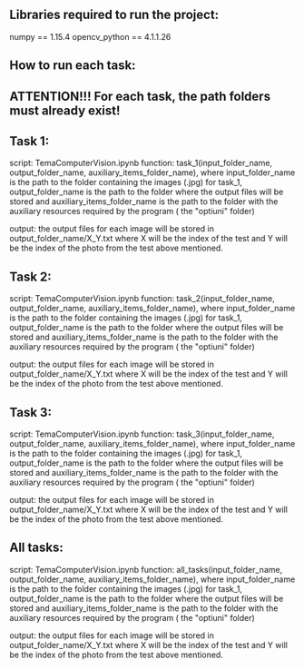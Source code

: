 ## Libraries required to run the project:

numpy == 1.15.4
opencv_python == 4.1.1.26

## How to run each task:

## ATTENTION!!! For each task, the path folders must already exist!

## Task 1: 
script: TemaComputerVision.ipynb
function: task_1(input_folder_name, output_folder_name, auxiliary_items_folder_name), where input_folder_name is the path to the folder containing the images (.jpg) for task_1, output_folder_name is the path to the folder where the output files will be stored and auxiliary_items_folder_name is the path to the folder with the auxiliary resources required by the program ( the "optiuni" folder)

output: the output files for each image will be stored in output_folder_name/X_Y.txt where X will be the index of the test and Y will be the index of the photo from the test above mentioned.

## Task 2: 
script: TemaComputerVision.ipynb
function: task_2(input_folder_name, output_folder_name, auxiliary_items_folder_name), where input_folder_name is the path to the folder containing the images (.jpg) for task_1, output_folder_name is the path to the folder where the output files will be stored and auxiliary_items_folder_name is the path to the folder with the auxiliary resources required by the program ( the "optiuni" folder)

output: the output files for each image will be stored in output_folder_name/X_Y.txt where X will be the index of the test and Y will be the index of the photo from the test above mentioned.

## Task 3: 
script: TemaComputerVision.ipynb
function: task_3(input_folder_name, output_folder_name, auxiliary_items_folder_name), where input_folder_name is the path to the folder containing the images (.jpg) for task_1, output_folder_name is the path to the folder where the output files will be stored and auxiliary_items_folder_name is the path to the folder with the auxiliary resources required by the program ( the "optiuni" folder)

output: the output files for each image will be stored in output_folder_name/X_Y.txt where X will be the index of the test and Y will be the index of the photo from the test above mentioned.

## All tasks: 
script: TemaComputerVision.ipynb
function: all_tasks(input_folder_name, output_folder_name, auxiliary_items_folder_name), where input_folder_name is the path to the folder containing the images (.jpg) for task_1, output_folder_name is the path to the folder where the output files will be stored and auxiliary_items_folder_name is the path to the folder with the auxiliary resources required by the program ( the "optiuni" folder)

output: the output files for each image will be stored in output_folder_name/X_Y.txt where X will be the index of the test and Y will be the index of the photo from the test above mentioned.
